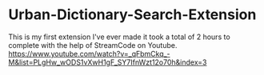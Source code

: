 # Urban-Dictionary-Search-Extension

This is my first extension I've ever made it took a total of 2 hours to complete with the help of 
StreamCode on Youtube.
https://www.youtube.com/watch?v=_qFbmCkq_-M&list=PLgHw_wODS1vXwH1gF_SY7IfnWzt12o70h&index=3
